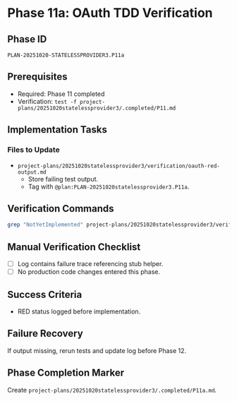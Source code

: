 # Phase 11a: OAuth TDD Verification

## Phase ID
`PLAN-20251020-STATELESSPROVIDER3.P11a`

## Prerequisites
- Required: Phase 11 completed
- Verification: `test -f project-plans/20251020statelessprovider3/.completed/P11.md`

## Implementation Tasks

### Files to Update
- `project-plans/20251020statelessprovider3/verification/oauth-red-output.md`
  - Store failing test output.
  - Tag with `@plan:PLAN-20251020statelessprovider3.P11a`.

## Verification Commands
```bash
grep "NotYetImplemented" project-plans/20251020statelessprovider3/verification/oauth-red-output.md
```

## Manual Verification Checklist
- [ ] Log contains failure trace referencing stub helper.
- [ ] No production code changes entered this phase.

## Success Criteria
- RED status logged before implementation.

## Failure Recovery
If output missing, rerun tests and update log before Phase 12.

## Phase Completion Marker
Create `project-plans/20251020statelessprovider3/.completed/P11a.md`.

